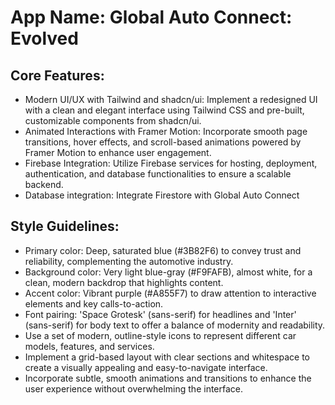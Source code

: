 # **App Name**: Global Auto Connect: Evolved

## Core Features:

- Modern UI/UX with Tailwind and shadcn/ui: Implement a redesigned UI with a clean and elegant interface using Tailwind CSS and pre-built, customizable components from shadcn/ui.
- Animated Interactions with Framer Motion: Incorporate smooth page transitions, hover effects, and scroll-based animations powered by Framer Motion to enhance user engagement.
- Firebase Integration: Utilize Firebase services for hosting, deployment, authentication, and database functionalities to ensure a scalable backend.
- Database integration: Integrate Firestore with Global Auto Connect

## Style Guidelines:

- Primary color: Deep, saturated blue (#3B82F6) to convey trust and reliability, complementing the automotive industry.
- Background color: Very light blue-gray (#F9FAFB), almost white, for a clean, modern backdrop that highlights content.
- Accent color: Vibrant purple (#A855F7) to draw attention to interactive elements and key calls-to-action.
- Font pairing: 'Space Grotesk' (sans-serif) for headlines and 'Inter' (sans-serif) for body text to offer a balance of modernity and readability.
- Use a set of modern, outline-style icons to represent different car models, features, and services.
- Implement a grid-based layout with clear sections and whitespace to create a visually appealing and easy-to-navigate interface.
- Incorporate subtle, smooth animations and transitions to enhance the user experience without overwhelming the interface.